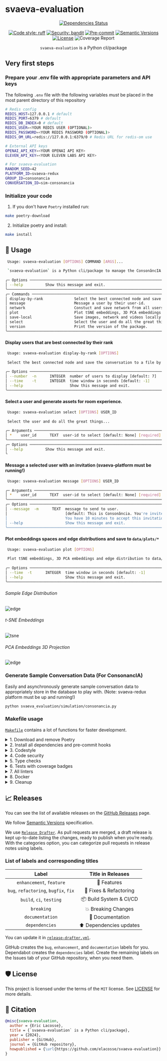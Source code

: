 # svaeva-evaluation

<div align="center">

[![Dependencies Status](https://img.shields.io/badge/dependencies-up%20to%20date-brightgreen.svg)](https://github.com/elacosse/svaeva-evaluation/pulls?utf8=%E2%9C%93&q=is%3Apr%20author%3Aapp%2Fdependabot)

[![Code style: ruff](https://img.shields.io/badge/code%20style-ruff-000000.svg)](https://github.com/charliermarsh/ruff)
[![Security: bandit](https://img.shields.io/badge/security-bandit-green.svg)](https://github.com/PyCQA/bandit)
[![Pre-commit](https://img.shields.io/badge/pre--commit-enabled-brightgreen?logo=pre-commit&logoColor=white)](https://github.com/elacosse/svaeva-evaluation/blob/master/.pre-commit-config.yaml)
[![Semantic Versions](https://img.shields.io/badge/%20%20%F0%9F%93%A6%F0%9F%9A%80-semantic--versions-e10079.svg)](https://github.com/elacosse/svaeva-evaluation/releases)
[![License](https://img.shields.io/github/license/elacosse/svaeva-evaluation)](https://github.com/elacosse/svaeva-evaluation/LICENSE)
![Coverage Report](assets/images/coverage.svg)

`svaeva-evaluation` is a Python cli/package

</div>

## Very first steps

### Prepare your .env file with appropriate parameters and API keys

The following ```.env``` file with the following variables _must_ be placed in the most parent directory of this repository 

```bash
# Redis config
REDIS_HOST=127.0.0.1 # default
REDIS_PORT=6379 # default
REDIS_DB_INDEX=0 # default
REDIS_USER=<YOUR REDIS USER (OPTIONAL)>
REDIS_PASSWORD=<YOUR REDIS PASSWORD (OPTIONAL)>
REDIS_OM_URL=redis://127.0.0.1:6379/0 # Redis URL for redis-om use

# External API keys
OPENAI_API_KEY=<YOUR OPENAI API KEY>
ELEVEN_API_KEY=<YOUR ELEVEN LABS API KEY>

# For svaeva-evaluation
RANDOM_SEED=42
PLATFORM_ID=svaeva-redux
GROUP_ID=consonancia
CONVERSATION_ID=sim-consonancia
```

### Initialize your code

1. If you don't have `Poetry` installed run:

```bash
make poetry-download
```

2. Initialize poetry and install:

```bash
make install

```

## 🚀 Usage
```bash
 Usage: svaeva-evaluation [OPTIONS] COMMAND [ARGS]...                                                                                                                                                         
                                                                                                                                                                                                              
 `svaeva-evaluation` is a Python cli/package to manage the ConsonâncIA installation                                                                                                                           
                                                                                                                                                                                                              
╭─ Options ──────────────────────────────────────────────────────────────────────────────────────────────────────────────────────────────────────────────────────────────────────────────────────────────────╮
│ --help          Show this message and exit.                                                                                                                                                                │
╰────────────────────────────────────────────────────────────────────────────────────────────────────────────────────────────────────────────────────────────────────────────────────────────────────────────╯
╭─ Commands ─────────────────────────────────────────────────────────────────────────────────────────────────────────────────────────────────────────────────────────────────────────────────────────────────╮
│ display-by-rank              Select the best connected node and save the conversation to a file by rank.                                                                                                   │
│ message                      Message a user by their user-id.                                                                                                                                              │
│ network                      Constuct and save network from all users                                                                                                                                      │
│ plot                         Plot tSNE embeddings, 3D PCA embeddings and edge distribution to data/plots/{group_id}-{platform_id}                                                                          │
│ save-local                   Save images, network and videos locally.                                                                                                                                      │
│ select                       Select the user and do all the great things...                                                                                                                                │
│ version                      Print the version of the package.                                                                                                                                             │
╰────────────────────────────────────────────────────────────────────────────────────────────────────────────────────────────────────────────────────────────────────────────────────────────────────────────╯
```

#### Display users that are best connected by their rank
```bash
 Usage: svaeva-evaluation display-by-rank [OPTIONS]                                                                                                                                                           
                                                                                                                                                                                                              
 Select the best connected node and save the conversation to a file by rank.                                                                                                                                  
                                                                                                                                                                                                              
╭─ Options ──────────────────────────────────────────────────────────────────────────────────────────────────────────────────────────────────────────────────────────────────────────────────────────────────╮
│ --number  -n      INTEGER  number of users to display [default: 7]                                                                                                                                         │
│ --time    -t      INTEGER  time window in seconds [default: -1]                                                                                                                                            │
│ --help                     Show this message and exit.                                                                                                                                                     │
╰────────────────────────────────────────────────────────────────────────────────────────────────────────────────────────────────────────────────────────────────────────────────────────────────────────────╯
```

#### Select a user and generate assets for room experience.
```bash
 Usage: svaeva-evaluation select [OPTIONS] USER_ID                                                                                                                                                            
                                                                                                                                                                                                              
 Select the user and do all the great things...                                                                                                                                                               
                                                                                                                                                                                                              
╭─ Arguments ────────────────────────────────────────────────────────────────────────────────────────────────────────────────────────────────────────────────────────────────────────────────────────────────╮
│ *    user_id      TEXT  user-id to select [default: None] [required]                                                                                                                                       │
╰────────────────────────────────────────────────────────────────────────────────────────────────────────────────────────────────────────────────────────────────────────────────────────────────────────────╯
╭─ Options ──────────────────────────────────────────────────────────────────────────────────────────────────────────────────────────────────────────────────────────────────────────────────────────────────╮
│ --help          Show this message and exit.                                                                                                                                                                │
╰
```

#### Message a selected user with an invitation (svaeva-platform must be running!)
```bash
 Usage: svaeva-evaluation message [OPTIONS] USER_ID                                                                                                                                                           
                                                                                                                                                                                                              
╭─ Arguments ────────────────────────────────────────────────────────────────────────────────────────────────────────────────────────────────────────────────────────────────────────────────────────────────╮
│ *    user_id      TEXT  user-id to select [default: None] [required]                                                                                                                                       │
╰────────────────────────────────────────────────────────────────────────────────────────────────────────────────────────────────────────────────────────────────────────────────────────────────────────────╯
╭─ Options ──────────────────────────────────────────────────────────────────────────────────────────────────────────────────────────────────────────────────────────────────────────────────────────────────╮
│ --message  -m      TEXT  message to send to user.                                                                                                                                                          │
│                          [default: This is Consonância. You're invited to enter the room of healing algorithms for something special. Please type or click with /iamready if you accept this invitation.   │
│                          You have 10 minutes to accept this invitation.]                                                                                                                                   │
│ --help                   Show this message and exit.                                                                                                                                                       │
╰────────────────────────────────────────────────────────────────────────────────────────────────────────────────────────────────────────────────────────────────────────────────────────────────────────────╯

```

#### Plot embeddings spaces and edge distributions and save to ```data/plots/*```
```bash
 Usage: svaeva-evaluation plot [OPTIONS]                                                                                                                                                                      
                                                                                                                                                                                                              
 Plot tSNE embeddings, 3D PCA embeddings and edge distribution to data/plots/{group_id}-{platform_id}                                                                                                         
                                                                                                                                                                                                              
╭─ Options ──────────────────────────────────────────────────────────────────────────────────────────────────────────────────────────────────────────────────────────────────────────────────────────────────╮
│ --time  -t      INTEGER  time window in seconds [default: -1]                                                                                                                                              │
│ --help                   Show this message and exit.                                                                                                                                                       │
╰────────────────────────────────────────────────────────────────────────────────────────────────────────────────────────────────────────────────────────────────────────────────────────────────────────────╯

```

###### Sample Edge Distribution
![edge](assets/images/edge_distribution.png)
###### t-SNE Embeddings
![tsne](assets/images/tSNE_embeddings.png)
###### PCA Embeddings 3D Projection
![edge](assets/images/PCA_embeddings.png)

### Generate Sample Conversation Data (For ConsonancIA)

Easily and asynchronously generate sample conversation data to appropriately store in the database to play with.
(Note: svaeva-redux platform must be up and running!)

```bash
python svaeva_evaluation/simulation/consonancia.py
```

### Makefile usage

[`Makefile`](https://github.com/elacosse/svaeva-evaluation/blob/master/Makefile) contains a lot of functions for faster development.

<details>
<summary>1. Download and remove Poetry</summary>
<p>

To download and install Poetry run:

```bash
make poetry-download
```

To uninstall

```bash
make poetry-remove
```

</p>
</details>

<details>
<summary>2. Install all dependencies and pre-commit hooks</summary>
<p>

Install requirements:

```bash
make install
```

Pre-commit hooks coulb be installed after `git init` via

```bash
make pre-commit-install
```

</p>
</details>

<details>
<summary>3. Codestyle</summary>
<p>

Automatic formatting uses `pyupgrade` and `ruff`.

```bash
make codestyle

# or use synonym
make formatting
```

Codestyle checks only, without rewriting files:

```bash
make check-codestyle
```

> Note: `check-codestyle` uses `ruff` and `darglint` library

Update all dev libraries to the latest version using one comand

```bash
make update-dev-deps
```

</p>
</details>

<details>
<summary>4. Code security</summary>
<p>

```bash
make check-safety
```

This command launches `Poetry` integrity checks as well as identifies security issues with `Safety` and `Bandit`.

```bash
make check-safety
```

</p>
</details>

<details>
<summary>5. Type checks</summary>
<p>

Run `mypy` static type checker

```bash
make mypy
```

</p>
</details>

<details>
<summary>6. Tests with coverage badges</summary>
<p>

Run `pytest`

```bash
make test
```

</p>
</details>

<details>
<summary>7. All linters</summary>
<p>

Of course there is a command to ~~rule~~ run all linters in one:

```bash
make lint
```

the same as:

```bash
make test && make check-codestyle && make mypy && make check-safety
```

</p>
</details>

<details>
<summary>8. Docker</summary>
<p>

```bash
make docker-build
```

which is equivalent to:

```bash
make docker-build VERSION=latest
```

Remove docker image with

```bash
make docker-remove
```

More information [about docker](https://github.com/elacosse/svaeva-evaluation/tree/master/docker).

</p>
</details>

<details>
<summary>9. Cleanup</summary>
<p>
Delete pycache files

```bash
make pycache-remove
```

Remove package build

```bash
make build-remove
```

Delete .DS_STORE files

```bash
make dsstore-remove
```

Remove .mypycache

```bash
make mypycache-remove
```

Or to remove all above run:

```bash
make cleanup
```

</p>
</details>

## 📈 Releases

You can see the list of available releases on the [GitHub Releases](https://github.com/elacosse/svaeva-evaluation/releases) page.

We follow [Semantic Versions](https://semver.org/) specification.

We use [`Release Drafter`](https://github.com/marketplace/actions/release-drafter). As pull requests are merged, a draft release is kept up-to-date listing the changes, ready to publish when you’re ready. With the categories option, you can categorize pull requests in release notes using labels.

### List of labels and corresponding titles

|               **Label**               |  **Title in Releases**  |
| :-----------------------------------: | :---------------------: |
|       `enhancement`, `feature`        |       🚀 Features       |
| `bug`, `refactoring`, `bugfix`, `fix` | 🔧 Fixes & Refactoring  |
|       `build`, `ci`, `testing`        | 📦 Build System & CI/CD |
|              `breaking`               |   💥 Breaking Changes   |
|            `documentation`            |    📝 Documentation     |
|            `dependencies`             | ⬆️ Dependencies updates |

You can update it in [`release-drafter.yml`](https://github.com/elacosse/svaeva-evaluation/blob/master/.github/release-drafter.yml).

GitHub creates the `bug`, `enhancement`, and `documentation` labels for you. Dependabot creates the `dependencies` label. Create the remaining labels on the Issues tab of your GitHub repository, when you need them.

## 🛡 License

This project is licensed under the terms of the `MIT` license. See [LICENSE](https://github.com/elacosse/svaeva-evaluation/blob/master/LICENSE) for more details.

## 📃 Citation

```bibtex
@misc{svaeva-evaluation,
  author = {Eric Lacosse},
  title = {`svaeva-evaluation` is a Python cli/package},
  year = {2024},
  publisher = {GitHub},
  journal = {GitHub repository},
  howpublished = {\url{https://github.com/elacosse/svaeva-evaluation}}
}
```

